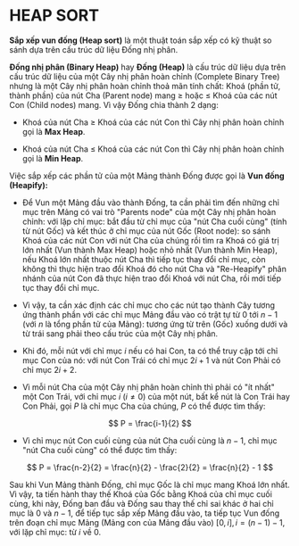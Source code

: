 # HEAP SORT

**Sắp xếp vun đống (Heap sort)** là một thuật toán sắp xếp có kỹ thuật so sánh dựa trên cấu trúc dữ liệu Đống nhị phân.

**Đống nhị phân (Binary Heap)** hay **Đống (Heap)** là cấu trúc dữ liệu dựa  trên cấu trúc dữ liệu của một Cây nhị phân hoàn chỉnh (Complete Binary Tree) nhưng là một Cây nhị phân hoàn chỉnh thoả mãn tính chất: Khoá (phần tử, thành phần) của nút Cha (Parent node) mang $\geq$ hoặc $\leq$ Khoá của các nút Con (Child nodes) mang. Vì vậy Đống chia thành 2 dạng:

+ Khoá của nút Cha $\geq$ Khoá của các nút Con thì Cây nhị phân hoàn chỉnh gọi là **Max Heap**.

+ Khoá của nút Cha $\leq$ Khoá của các nút Con thì Cây nhị phân hoàn chỉnh gọi là **Min Heap**.

Việc sắp xếp các phần tử của một Mảng thành Đống được gọi là **Vun đống (Heapify):**

- Để Vun một Mảng đầu vào thành Đống, ta cần phải tìm đến những chỉ mục trên Mảng có vai trò "Parents node" của một Cây nhị phân hoàn chỉnh: với lặp chỉ mục: bắt đầu từ chỉ mục của "nút Cha cuối cùng" (tính từ nút Gốc) và kết thúc ở chỉ mục của nút Gốc (Root node): so sánh Khoá của các nút Con với nút Cha của chúng rồi tìm ra Khoá có giá trị lớn nhất (Vun thành Max Heap) hoặc nhỏ nhất (Vun thành Min Heap), nếu Khoá lớn nhất thuộc nút Cha thì tiếp tục thay đổi chỉ mục, còn không thì thực hiện trao đổi Khoá đó cho nút Cha và "Re-Heapify" phân nhánh của nút Con đã thực hiện trao đổi Khoá với nút Cha, rồi mới tiếp tục thay đổi chỉ mục.

- Vì vậy, ta cần xác định các chỉ mục cho các nút tạo thành Cây tương ứng thành phần với các chỉ mục Mảng đầu vào có trật tự từ $0$ tới $n-1$ (với $n$ là tổng phần tử của Mảng): tương ứng từ trên (Gốc) xuống dưới và từ trái sang phải theo cấu trúc của một Cây nhị phân.

- Khi đó, mỗi nút với chỉ mục $i$ nếu có hai Con, ta có thể truy cập tới chỉ mục Con của nó: với nút Con Trái có chỉ mục $2i+1$ và nút Con Phải có chỉ mục $2i+2$.

- Vì mỗi nút Cha của một Cây nhị phân hoàn chỉnh thì phải có "ít nhất" một Con Trái, với chỉ mục $i$ ($i \neq 0$) của một nút, bất kể nút là Con Trái hay Con Phải, gọi $P$ là chỉ mục Cha của chúng, $P$ có thể được tìm thấy:

$$ P = \frac{i-1}{2} $$

- Vì chỉ mục nút Con cuối cùng của nút Cha cuối cùng là $n-1$, chỉ mục "nút Cha cuối cùng" có thể được tìm thấy:

$$ P = \frac{n-2}{2} = \frac{n}{2} - \frac{2}{2} = \frac{n}{2} - 1 $$

Sau khi Vun Mảng thành Đống, chỉ mục Gốc là chỉ mục mang Khoá lớn nhất. Vì vậy, ta tiến hành thay thế Khoá của Gốc bằng Khoá của chỉ mục cuối cùng, khi này, Đống ban đầu và Đống sau thay thế chỉ sai khác ở hai chỉ mục là $0$ và $n-1$, để tiếp tục sắp xếp Mảng đầu vào, ta tiếp tục Vun đống trên đoạn chỉ mục Mảng (Mảng con của Mảng đầu vào) $[0, i], i=(n-1)-1$, với lặp chỉ mục: từ $i$ về $0$.
